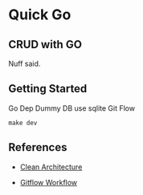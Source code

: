 # Quick Go
## CRUD with GO

Nuff said.

## Getting Started

Go Dep
Dummy DB use sqlite
Git Flow
```
make dev
```

## References

- [Clean Architecture](https://hackernoon.com/golang-clean-archithecture-efd6d7c43047)

- [Gitflow Workflow](
https://www.atlassian.com/git/tutorials/comparing-workflows/gitflow-workflow)